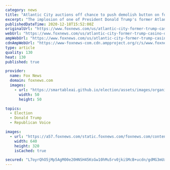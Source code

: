 ```yaml
---
category: news
title: "Atlantic City auctions off chance to push demolish button on former Trump casino"
excerpt: "The implosion of one of President Donald Trump's former Atlantic City casinos is being delayed by a few weeks."
publishedDateTime: 2020-12-18T15:52:00Z
originalUrl: "https://www.foxnews.com/us/atlantic-city-former-trump-casino-demolition"
webUrl: "https://www.foxnews.com/us/atlantic-city-former-trump-casino-demolition"
ampWebUrl: "https://www.foxnews.com/us/atlantic-city-former-trump-casino-demolition.amp"
cdnAmpWebUrl: "https://www-foxnews-com.cdn.ampproject.org/c/s/www.foxnews.com/us/atlantic-city-former-trump-casino-demolition.amp"
type: article
quality: 130
heat: 130
published: true

provider:
  name: Fox News
  domain: foxnews.com
  images:
    - url: "https://smartableai.github.io/election/assets/images/organizations/foxnews.com-50x50.jpg"
      width: 50
      height: 50

topics:
  - Election
  - Donald Trump
  - Republican Voice

images:
  - url: "https://a57.foxnews.com/static.foxnews.com/foxnews.com/content/uploads/2020/12/640/320/Trump-Plaza.jpg?ve=1&tl=1"
    width: 640
    height: 320
    isCached: true

secured: "L7oyrQhO5jMp5AgM00e20HNSH45KsGw10hMu5rv0jkiSMcB+ucdn/gdMG3mUxd5ZSuM0ZmXaHWlu5yaJ2MVcAneUbYfp1tZ+S03PLL+PKPaT8aueuv5gWBxGHgCX2wiiVSLSzg/gMvhycBTIFzMVjq0RWg1WcDQC9iwQU2xvlSmGIIFaPQc+U6pR/8CpWZcdyqcnq6TbJ203S8ZA1jHGyCjHgPRprQZ9Tg76zPLnR5Ap/l8HCIyaVijQxcag8mqShtkH58ujRWgACIlsTd9PFc6OGnMMSFn0sl9jy1hp5MS1j6ZRP4c4sW1h8gKGDAu9tyGEjLj9oVn+75NMtlOqKujl9L8YkLFBhoc58+eTkcM=;h7sw41Ees83h492s/edOpA=="
---
```


